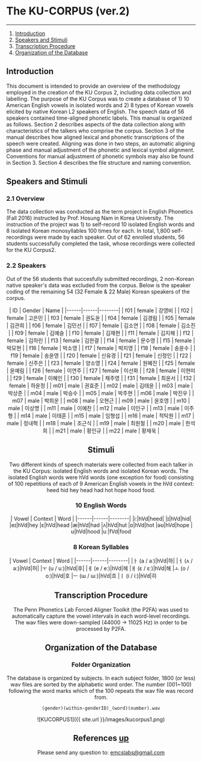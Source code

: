 
# The KU-CORPUS (ver.2) <a name="anchor_main"></a>
---
1. [Introduction](#anchor_1) <br>
2. [Speakers and Stimuli](#anchor_2) <br>
3. [Transcription Procedure](#anchor_3) <br>
4. [Organization of the Database](#anchor_ref) <br>

## Introduction <a name="anchor_1"></a>

This document is intended to provide an overview of the methodology employed in the creation of the KU Corpus 2, including data collection and labelling. 
The purpose of the KU Corpus was to create a database of 1) 10 American English vowels in isolated words and 2) 8 types of Korean vowels elicited by native Korean L2 speakers of English. The speech data of 56 speakers contained time-aligned phonetic labels. 
This manual is organized as follows. Section 2 describes aspects of the data collection along with characteristics of the talkers who comprise the corpus. Section 3 of the manual describes how aligned lexical and phonetic transcriptions of the speech were created. Aligning was done in two steps, an automatic aligning phase and manual adjustment of the phonetic and lexical symbol alignment. Conventions for manual adjustment of phonetic symbols may also be found in Section 3. Section 4 describes the file structure and naming convention.


## Speakers and Stimuli <a name="anchor_2"></a>
### 2.1 Overview
The data collection was conducted as the term project in English Phonetics (Fall 2016) instructed by Prof. Hosung Nam in Korea University. The instruction of the project was 1) to self-record 10 isolated English words  and 8 isolated Korean monosyllables 100 times for each. In total, 1,800 self-recordings were made by each speaker. Out of 62 enrolled students, 56 students successfully completed the task, whose recordings were collected for the KU Corpus2.

### 2.2 Speakers

Out of the 56 students that succesfully submitted recordings, 2 non-Korean native speaker's data was excluded from the corpus. Below is the speaker coding of the remaining 54 (32 Female & 22 Male) Korean speakers of the corpus.
<center>
| ID |	 Gender | Name |
|------|------|--------|
|	f01	|	female	|	강영비	|
|	f02	|	female	|	고은민	|
|	f03	|	female	|	권도윤	|
|	f04	|	female	|	김경림	|
|	f05	|	female	|	김관희	|
|	f06	|	female	|	김민선	|
|	f07	|	female	|	김소연	|
|	f08	|	female	|	김소진	|
|	f09	|	female	|	김예슬	|
|	f10	|	female	|	김재현	|
|	f11	|	female	|	김지해	|
|	f12	|	female	|	김하린	|
|	f13	|	female	|	김한결	|
|	f14	|	female	|	문수영	|
|	f15	|	female	|	박모현	|
|	f16	|	female	|	박소영	|
|	f17	|	female	|	박지영	|
|	f18	|	female	|	송윤수	|
|	f19	|	female	|	송윤영	|
|	f20	|	female	|	신유경	|
|	f21	|	female	|	신정인	|
|	f22	|	female	|	신주은	|
|	f23	|	female	|	양소영	|
|	f24	|	female	|	원혜진	|
|	f25	|	female	|	윤예림	|
|	f26	|	female	|	이연주	|
|	f27	|	female	|	이선화	|
|	f28	|	female	|	이현미	|
|	f29	|	female	|	이혜인	|
|	f30	|	female	|	채주영	|
|	f31	|	female	|	최윤서	|
|	f32	|	female	|	하윤정	|
|	m01	|	male	|	권효준	|
|	m02	|	male	|	김태윤	|
|	m03	|	male	|	박상준	|
|	m04	|	male	|	박승수	|
|	m05	|	male	|	박주현	|
|	m06	|	male	|	박진우	|
|	m07	|	male	|	박희운	|
|	m08	|	male	|	오현근	|
|	m09	|	male	|	윤호영	|
|	m10	|	male	|	이상명	|
|	m11	|	male	|	이예찬	|
|	m12	|	male	|	이인구	|
|	m13	|	male	|	이주형	|
|	m14	|	male	|	이태훈	|
|	m15	|	male	|	임형섭	|
|	m16	|	male	|	적탁원	|
|	m17	|	male	|	정내혁	|
|	m18	|	male	|	조근식	|
|	m19	|	male	|	최원철	|
|	m20	|	male	|	한석희	|
|	m21	|	male	|	황인규	|
|	m22	|	male	|	황재욱	|


## Stimuli <a name="anchor_3"></a>

Two different kinds of speech materials were collected from each talker in the KU Corpus: isolated English words and isolated Korean words. The isolated English words were hVd words (one exception for food) consisting of 100 repetitions of each of 9 American English vowels in the hVd context: heed hid hey head had hot hope hood food.


###  10 English Words 
<center>
| Vowel |	 Context | Word |
|------|------|--------|
|iː|hVd|heed|
|ɪ|hVd|hid|
|eɪ|hVd|hey
|ɛ|hVd|head
|æ|hVd|had
|ʌ|hVd|hut
|ɒ|hVd|hot
|əʊ|hVd|hope
|ʊ|hVd|hood
|uː|fVd|food

###  8 Korean Syllables
<center>
| Vowel |	 Context | Word |
|------|------|--------|
|ㅏ (a / aː)|hVd|하|
|ㅓ (ʌ / əː)|hVd|허|
|ㅜ (u / uː)|hVd|후|
|ㅔ (e / eː)|hVd|헤
|ㅐ (ɛ / ɛː)|hVd|해
|ㅗ (o / oː)|hVd|호
|ㅡ (ɯ / ɯː)|hVd|흐
|ㅣ (i / iː)|hVd|히


## Transcription Procedure <a name="anchor_2"></a>

The Penn Phonetics Lab Forced Aligner Toolkit (the P2FA) was used to automatically capture the vowel intervals in each word-level recordings. The wav files were down-sampled (44000 -> 11025 Hz) in order to be processed by P2FA.


## Organization of the Database

### Folder Organization
The database is organized by subjects. In each subject folder, 1800 (or less) wav files are sorted by the alphabetic word order. The number (001~100) following the word marks which of the 100 repeats the wav file was record from. 

`(gender)(within-genderID)_(word)(number).wav` 


![KUCORPUS1]({{ site.url }}/images/kucorpus1.png)  







## References <a name="anchor_ref"></a> [up](#anchor_main)

Please send any question to: <emcslabs@gmail.com>

<!--Links to addresses, reference Markdowns-->
[1]: https://github.com/kwb425/Vowel_Recorder_Praat_and_MATLAB/tags
[2]: https://github.com/kwb425/Vowel_Recorder_Praat_and_MATLAB/releases
[3]: https://github.com/kwb425/Vowel_Recorder_Praat_and_MATLAB/releases
[4]: https://github.com/kwb425/Vowel_Recorder_Praat_and_MATLAB.git
<!--Links to images, reference Markdowns-->
[a]: https://img.shields.io/badge/Tag-v1.2-red.svg?style=plastic
[b]: https://img.shields.io/badge/Release-v1.2-green.svg?style=plastic
[c]: https://img.shields.io/badge/Download-Click-blue.svg?style=plastic
